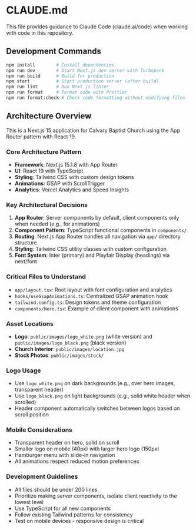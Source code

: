 # CLAUDE.md

This file provides guidance to Claude Code (claude.ai/code) when working with code in this repository.

## Development Commands

```bash
npm install        # Install dependencies
npm run dev        # Start Next.js dev server with Turbopack
npm run build      # Build for production
npm start          # Start production server (after build)
npm run lint       # Run Next.js linter
npm run format     # Format code with Prettier
npm run format:check # Check code formatting without modifying files
```

## Architecture Overview

This is a Next.js 15 application for Calvary Baptist Church using the App Router pattern with React 19.

### Core Architecture Pattern

- **Framework**: Next.js 15.1.8 with App Router
- **UI**: React 19 with TypeScript
- **Styling**: Tailwind CSS with custom design tokens
- **Animations**: GSAP with ScrollTrigger
- **Analytics**: Vercel Analytics and Speed Insights

### Key Architectural Decisions

1. **App Router**: Server components by default, client components only when needed (e.g., for animations)
2. **Component Pattern**: TypeScript functional components in `components/`
3. **Routing**: Next.js App Router handles all navigation via `app/` directory structure
4. **Styling**: Tailwind CSS utility classes with custom configuration
5. **Font System**: Inter (primary) and Playfair Display (headings) via next/font

### Critical Files to Understand

- `app/layout.tsx`: Root layout with font configuration and analytics
- `hooks/useGsapAnimations.ts`: Centralized GSAP animation hook
- `tailwind.config.ts`: Design tokens and theme configuration
- `components/Hero.tsx`: Example of client component with animations

### Asset Locations

- **Logo**: `public/images/logo_white.png` (white version) and `public/images/logo_black.png` (black version)
- **Church Interior**: `public/images/location.jpg`
- **Stock Photos**: `public/images/stock/`

### Logo Usage

- Use `logo_white.png` on dark backgrounds (e.g., over hero images, transparent header)
- Use `logo_black.png` on light backgrounds (e.g., solid white header when scrolled)
- Header component automatically switches between logos based on scroll position

### Mobile Considerations

- Transparent header on hero, solid on scroll
- Smaller logo on mobile (40px) with larger hero logo (150px)
- Hamburger menu with slide-in navigation
- All animations respect reduced motion preferences

### Development Guidelines

- All files should be under 200 lines
- Prioritize making server components, isolate client reactivity to the lowest level
- Use TypeScript for all new components
- Follow existing Tailwind patterns for consistency
- Test on mobile devices - responsive design is critical
